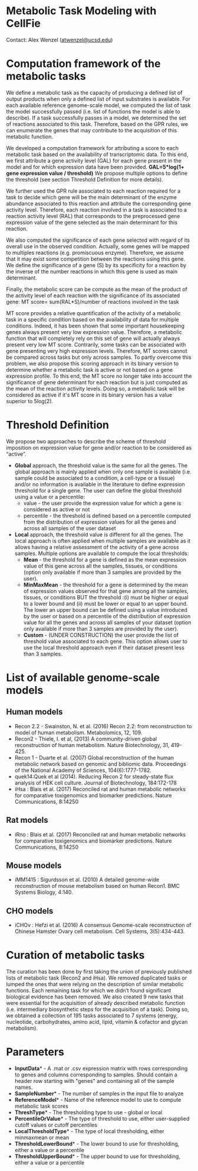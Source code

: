 # Metabolic Task Modeling with CellFie

Contact: Alex Wenzel (atwenzel@ucsd.edu)

# Computation framework of the metabolic tasks

We define a metabolic task as the capacity of producing a defined list of output products when only a defined list of input substrates is available. For each available reference genome-scale model, we computed the list of task the model successfully passed (i.e. list of functions the model is able to describe). If a task successfully passes in a model, we determined the set of reactions associated to this task. Therefore, based on the GPR rules, we can enumerate the genes that may contribute to the acquisition of this metabolic function.

We developed a computation framework for attributing a score to each metabolic task based on the availability of transcriptomic data. To this end, we first attribute a gene activity level (GAL) for each gene present in the model and for which expression data have been provided.
**GAL=5\*log(1+ gene expression value / threshold)**
We propose multiple options to define the threshold (see section Threshold Definition for more details).

We further used the GPR rule associated to each reaction required for a task to decide which gene will be the main determinant of the enzyme abundance associated to this reaction and attribute the corresponding gene activity level. Therefore, each reaction involved in a task is associated to a reaction activity level (RAL) that corresponds to the preprocessed gene expression value of the gene selected as the main determinant for this reaction.

We also computed the significance of each gene selected with regard of its overall use in the observed condition. Actually, some genes will be mapped to multiples reactions (e.g. promiscuous enzyme). Therefore, we assume that it may exist some competition between the reactions using this gene. We define the significance of a gene (S) by its specificity for a reaction by the inverse of the number reactions in which this gene is used as main determinant.

Finally, the metabolic score can be compute as the mean of the product of the activity level of each reaction with the significance of its associated gene:
MT score= sum(RAL*S)/number of reactions involved in the task

MT score provides a relative quantification of the activity of a metabolic task in a specific condition based on the availability of data for multiple conditions. Indeed, it has been shown that some important housekeeping genes always present very low expression value. Therefore, a metabolic function that will completely rely on this set of gene will actually always present very low MT score. Contrarily, some tasks can be associated with gene presenting very high expression levels. Therefore, MT scores cannot be compared across tasks but only across samples. To partly overcome this problem, we also propose this scoring approach in its binary version to determine whether a metabolic task is active or not based on a gene expression profile. To this end, the MT score no longer take into account the significance of gene determinant for each reaction but is just computed as the mean of the reaction activity levels. Doing so, a metabolic task will be considered as active if it's MT score in its binary version has a value superior to 5log(2).

# Threshold Definition

We propose two approaches to describe the scheme of threshold imposition on expression value for gene and/or reaction to be considered as “active”.

-  **Global** approach, the threshold value is the same for all the genes. The global approach is mainly applied when only one sample is available (i.e. sample could be associated to a condition, a cell-type or a tissue) and/or no information is available in the literature to define expression threshold for a single gene. The user can define the global threshold using a value or a percentile:
    - value - the user provide the expression value for which a gene is considered as active or not
    - percentile - the threshold is defined based on a percentile computed from the distribution of expression values for all the genes and across all samples of the user dataset
- **Local** approach, the threshold value is different for all the genes. The local approach is often applied when multiple samples are available as it allows having a relative assessment of the activity of a gene across samples. Multiple options are available to compute the local thresholds:
    - **Mean** - the threshold for a gene is defined as the mean expression value of this gene across all the samples, tissues, or conditions (option only available if more than 3 samples are provided by the user).
    - **MinMaxMean** - the threshold for a gene is determined by the mean of expression values observed for that gene among all the samples, tissues, or conditions BUT the threshold :(i) must be higher or equal to a lower bound and (ii) must be lower or equal to an upper bound. The lower an upper bound can be defined using a value introduced by the user or based on a percentile of the distribution of expression value for all the genes and across all samples of your dataset (option only available if more than 3 samples are provided by the user).
    - **Custom** - (UNDER CONSTRUCTION) the user provide the list of threshold value associated to each gene. This option allows user to use the local threshold approach even if their dataset present less than 3 samples.

# List of available genome-scale models

## Human models

- Recon 2.2 - Swainston, N. et al. (2016) Recon 2.2: from reconstruction to model of human metabolism. Metabolomics, 12, 109.
- Recon2 - Thiele, I. et al, (2013) A community-driven global reconstruction of human metabolism. Nature Biotechnology, 31, 419-425.
- Recon 1 - Duarte et al. (2007) Global reconstruction of the human metabolic network based on genomic and bibliomic data. Proceedings of the National Academy of Sciences, 104(6):1777-1782.
- quek14:Quek et al (2014). Reducing Recon 2 for steady-state flux analysis of HEK cell culture. Journal of Biotechnology, 184:172-178
- iHsa : Blais et al. (2017) Reconciled rat and human metabolic networks for comparative toxigenomics and biomarker predictions. Nature Communications, 8:14250

## Rat models

- iRno : Blais et al. (2017) Reconciled rat and human metabolic networks for comparative toxigenomics and biomarker predictions. Nature Communications, 8:14250

## Mouse models

- iMM1415 : Sigurdsson et al. (2010) A detailed genome-wide reconstruction of mouse metabolism based on human Recon1. BMC Systems Biology, 4:140.

## CHO models

- iCHOv : Hefzi et al. (2016) A consensus Genome-scale reconstruction of Chinese Hamster Ovary cell metabolism. Cell Systems, 3(5):434-443.

# Curation of metabolic tasks

The curation has been done by first taking the union of previously published lists of metabolic task (Recon2 and iHsa). We removed duplicated tasks or lumped the ones that were relying on the description of similar metabolic functions. Each remaining task for which we didn’t found significant biological evidence has been removed. We also created 9 new tasks that were essential for the acquisition of already described metabolic function (i.e. intermediary biosynthetic steps for the acquisition of a task). Doing so, we obtained a collection of 195 tasks associated to 7 systems (energy, nucleotide, carbohydrates, amino acid, lipid, vitamin & cofactor and glycan metabolism).

# Parameters

- **InputData**\* -     A .mat or .csv expression matrix with rows corresponding to genes and columns corresponding to samples. Should contain a header row starting with "genes" and containing all of the sample names.
- **SampleNumber**\* -  The number of samples in the input file to analyze
- **ReferenceModel**\* -    Name of the reference model to use to compute metabolic task scores
- **ThreshType**\* - 	The thresholding type to use - global or local
- **PercentileOrValue**\* - The type of threshold to use, either user-supplied cutoff values or cutoff percentiles
- **LocalThresholdType**\* - The type of local thresholding, either minmaxmean or mean
- **ThresholdLowerBound**\* - The lower bound to use for thresholding, either a value or a percentile
- **ThresholdUpperBound**\* - The upper bound to use for thresholding, either a value or a percentile
